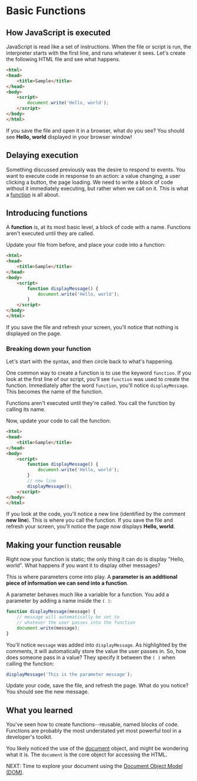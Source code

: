 # Basic Functions

## How JavaScript is executed

JavaScript is read like a set of instructions. When the file or script is run, the interpreter starts with the first line, and runs whatever it sees. Let's create the following HTML file and see what happens.

``` html
<html>
<head>
    <title>Sample</title>
</head>
<body>
    <script>
        document.write('Hello, world');
    </script>
</body>
</html>
```

If you save the file and open it in a browser, what do you see? You should see **Hello, world** displayed in your browser window!

## Delaying execution

Something discussed previously was the desire to respond to events. You want to execute code in response to an action: a value changing, a user clicking a button, the page loading. We need to write a block of code without it immediately executing, but rather when we call on it. This is what a [function](https://www.w3schools.com/js/js_functions.asp) is all about.

## Introducing functions

A **function** is, at its most basic level, a block of code with a name. Functions aren't executed until they are called. 

Update your file from before, and place your code into a function:

``` html
<html>
<head>
    <title>Sample</title>
</head>
<body>
    <script>
        function displayMessage() {
            document.write('Hello, world');
        }
    </script>
</body>
</html>
```

If you save the file and refresh your screen, you'll notice that nothing is displayed on the page.

### Breaking down your function

Let's start with the syntax, and then circle back to what's happening.

One common way to create a function is to use the keyword `function`. If you look at the first line of our script, you'll see `function` was used to create the function. Immediately after the word `function`, you'll notice `displayMessage`. This becomes the name of the function.

Functions aren't executed until they're called. You call the function by calling its name. 

Now, update your code to call the function:

``` html
<html>
<head>
    <title>Sample</title>
</head>
<body>
    <script>
        function displayMessage() {
            document.write('Hello, world');
        }
        // new line
        displayMessage();
    </script>
</body>
</html>
```

If you look at the code, you'll notice a new line (identified by the comment **new line**). This is where you call the function. If you save the file and refresh your screen, you'll notice the page now displays **Hello, world**.

## Making your function reusable

Right now your function is static; the only thing it can do is display "Hello, world". What happens if you want it to display other messages?

This is where parameters come into play. A **parameter is an additional piece of information we can send into a function**.

A parameter behaves much like a variable for a function. You add a parameter by adding a name inside the `( )`:

``` javascript
function displayMessage(message) {
    // message will automatically be set to
    // whatever the user passes into the function
    document.write(message);
}
```

You'll notice  `message` was added into `displayMessage`. As highlighted by the comments, it will automatically store the value the user passes in. So, how does someone pass in a value? They specify it between the `( )` when calling the function:

``` javascript
displayMessage('This is the parameter message');
```

Update your code, save the file, and refresh the page. What do you notice? You should see the new message.

## What you learned

You've seen how to create functions--reusable, named blocks of code. Functions are probably the most understated yet most powerful tool in a developer's toolkit.

You likely noticed the use of the [document](https://www.w3schools.com/jsref/dom_obj_document.asp) object, and might be wondering what it is. The `document` is the core object for accessing the HTML. 

NEXT: Time to explore your document using the [Document Object Model (DOM)](./the_dom.md).
